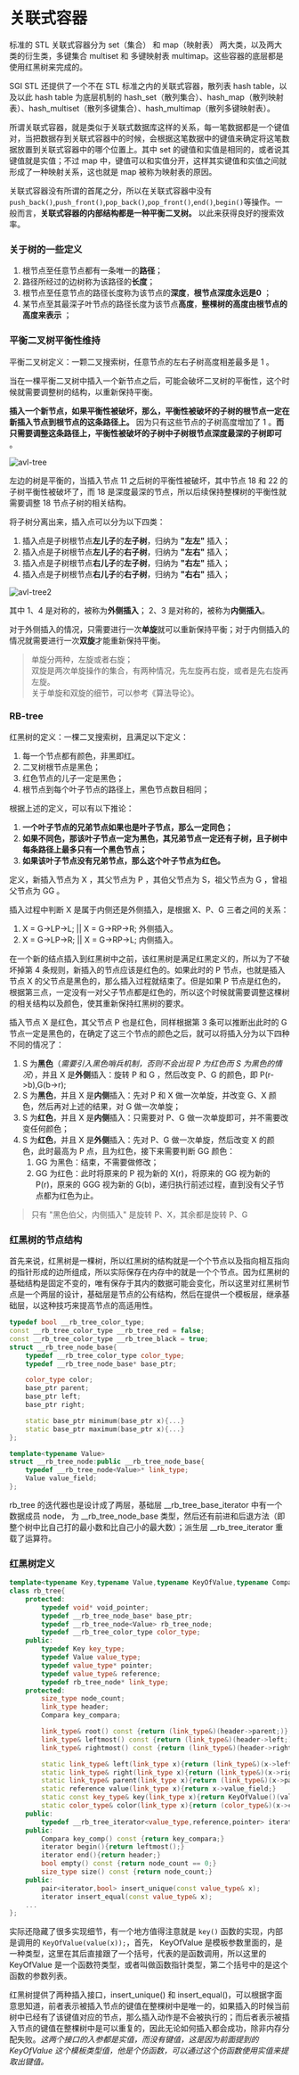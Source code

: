 # 关联式容器

标准的 STL 关联式容器分为 set（集合） 和 map（映射表） 两大类，以及两大类的衍生类，多键集合 multiset 和 多键映射表 multimap。这些容器的底层都是使用红黑树来完成的。

SGI STL 还提供了一个不在 STL 标准之内的关联式容器，散列表 hash table，以及以此 hash table 为底层机制的 hash_set（散列集合）、hash_map（散列映射表）、hash_multiset（散列多键集合）、hash_multimap（散列多键映射表）。

所谓关联式容器，就是类似于关联式数据库这样的关系，每一笔数据都是一个键值对，当把数据存到关联式容器中的时候，会根据这笔数据中的键值来确定将这笔数据放置到关联式容器中的哪个位置上。其中 set 的键值和实值是相同的，或者说其键值就是实值；不过 map 中，键值可以和实值分开，这样其实键值和实值之间就形成了一种映射关系，这也就是 map 被称为映射表的原因。

关联式容器没有所谓的首尾之分，所以在关联式容器中没有 `push_back()`,`push_front()`,`pop_back()`,`pop_front()`,`end()`,`begin()`等操作。一般而言，**关联式容器的内部结构都是一种平衡二叉树。** 以此来获得良好的搜索效率。

### 关于树的一些定义

1. 根节点至任意节点都有一条唯一的**路径**；
2. 路径所经过的边树称为该路径的**长度**；
3. 根节点至任意节点的路径长度称为该节点的**深度**，**根节点深度永远是0** ；
4. 某节点至其最深子叶节点的路径长度为该节点**高度**，**整棵树的高度由根节点的高度来表示** ；

### 平衡二叉树平衡性维持

平衡二叉树定义：一颗二叉搜索树，任意节点的左右子树高度相差最多是 1 。

当在一棵平衡二叉树中插入一个新节点之后，可能会破坏二叉树的平衡性，这个时候就需要调整树的结构，以重新保持平衡。

**插入一个新节点，如果平衡性被破坏，那么，平衡性被破坏的子树的根节点一定在新插入节点到根节点的这条路径上。** 因为只有这些节点的子树高度增加了 1 。**而只需要调整这条路径上，平衡性被破坏的子树中子树根节点深度最深的子树即可** 。

![avl-tree](./picture/avl-tree.png)

左边的树是平衡的，当插入节点 11 之后树的平衡性被破坏，其中节点 18 和 22 的子树平衡性被破坏了，而 18 是深度最深的节点，所以后续保持整棵树的平衡性就需要调整 18 节点子树的相关结构。

将子树分离出来，插入点可以分为以下四类：

1. 插入点是子树根节点**左儿子**的**左子树**，归纳为 **"左左"** 插入；
2. 插入点是子树根节点**左儿子**的**右子树**，归纳为 **"左右"** 插入；
3. 插入点是子树根节点**右儿子**的**左子树**，归纳为 **"右左"** 插入；
4. 插入点是子树根节点**右儿子**的**右子树**，归纳为 **"右右"** 插入；

![avl-tree2](./picture/avl-tree2.jpg)

其中 1、4 是对称的，被称为**外侧插入**； 2、3 是对称的，被称为**内侧插入**。

对于外侧插入的情况，只需要进行一次**单旋**就可以重新保持平衡；对于内侧插入的情况就需要进行一次**双旋**才能重新保持平衡。

> 单旋分两种，左旋或者右旋；  
> 双旋是两次单旋操作的集合，有两种情况，先左旋再右旋，或者是先右旋再左旋。  
> 关于单旋和双旋的细节，可以参考《算法导论》。

### RB-tree

红黑树的定义：一棵二叉搜索树，且满足以下定义：

1. 每一个节点都有颜色，非黑即红。
2. 二叉树根节点是黑色；
3. 红色节点的儿子一定是黑色；
4. 根节点到每个叶子节点的路径上，黑色节点数目相同；

根据上述的定义，可以有以下推论：

1. **一个叶子节点的兄弟节点如果也是叶子节点，那么一定同色；**
2. **如果不同色，那该叶子节点一定为黑色，其兄弟节点一定还有子树，且子树中每条路径上最多只有一个黑色节点；**
3. **如果该叶子节点没有兄弟节点，那么这个叶子节点为红色。** 

定义，新插入节点为 X ，其父节点为 P ，其伯父节点为 S，祖父节点为 G ，曾祖父节点为 GG 。

插入过程中判断 X 是属于内侧还是外侧插入，是根据 X、P、G 三者之间的关系：

1. X = G->LP->L; || X = G->RP->R; 外侧插入。
2. X = G->LP->R; || X = G->RP->L; 内侧插入。

在一个新的结点插入到红黑树中之前，该红黑树是满足红黑定义的，所以为了不破坏掉第 4 条规则，新插入的节点应该是红色的。如果此时的 P 节点，也就是插入节点 X 的父节点是黑色的，那么插入过程就结束了。但是如果 P 节点是红色的，根据第三点，一定没有一对父子节点都是红色的，所以这个时候就需要调整这棵树的相关结构以及颜色，使其重新保持红黑树的要求。

插入节点 X 是红色，其父节点 P 也是红色，同样根据第 3 条可以推断出此时的 G 节点一定是黑色的，在确定了这三个节点的颜色之后，就可以将插入分为以下四种不同的情况了：

1. S 为**黑色**（*需要引入黑色哨兵机制，否则不会出现 P 为红色而 S 为黑色的情况*），并且 X 是**外侧**插入：旋转 P 和 G ，然后改变 P、G 的颜色，即 P(r->b),G(b->r);
2. S 为**黑色**，并且 X 是**内侧**插入：先对 P 和 X 做一次单旋，并改变 G、X 颜色，然后再对上述的结果，对 G 做一次单旋；
3. S 为**红色**，并且 X 是**内侧**插入：只需要对 P、G 做一次单旋即可，并不需要改变任何颜色；
4. S 为**红色**，并且 X 是**外侧**插入：先对 P、G 做一次单旋，然后改变 X 的颜色，此时最高为 P 点，且为红色，接下来需要判断 GG 颜色：
   1. GG 为黑色：结束，不需要做修改；
   2. GG 为红色：此时将原来的 P 视为新的 X(r)，将原来的 GG 视为新的 P(r)，原来的 GGG 视为新的 G(b)，递归执行前述过程，直到没有父子节点都为红色为止。

> 只有 "黑色伯父，内侧插入" 是旋转 P、X，其余都是旋转 P、G

### 红黑树的节点结构

首先来说，红黑树是一棵树，所以红黑树的结构就是一个个节点以及指向相互指向的指针形成的边所组成，所以实际保存在内存中的就是一个个节点。因为红黑树的基础结构是固定不变的，唯有保存于其内的数据可能会变化，所以这里对红黑树节点是一个两层的设计，基础层是节点的公有结构，然后在提供一个模板层，继承基础层，以这种技巧来提高节点的高适用性。

```c++
typedef bool __rb_tree_color_type;
const __rb_tree_color_type __rb_tree_red = false;
const __rb_tree_color_type __rb_tree_black = true;
struct __rb_tree_node_base{
    typedef __rb_tree_color_type color_type;
    typedef __rb_tree_node_base* base_ptr;

    color_type color;
    base_ptr parent;
    base_ptr left;
    base_ptr right;

    static base_ptr minimum(base_ptr x){...}
    static base_ptr maximum(base_ptr x){...}
};

template<typename Value>
struct __rb_tree_node:public __rb_tree_node_base{
    typedef __rb_tree_node<Value>* link_type;
    Value value_field;
};
```

rb_tree 的迭代器也是设计成了两层，基础层 __rb_tree_base_iterator 中有一个数据成员 node， 为 __rb_tree_node_base 类型，然后还有前进和后退方法（即整个树中比自己打的最小数和比自己小的最大数）；派生层 __rb_tree_iterator 重载了运算符。

### 红黑树定义

```c++
template<typename Key,typename Value,typename KeyOfValue,typename Compara,typename Alloc=alloc>
class rb_tree{
    protected:
        typedef void* void_pointer;
        typedef __rb_tree_node_base* base_ptr;
        typedef __rb_tree_node<Value> rb_tree_node;
        typedef __rb_tree_color_type color_type;
    public:
        typedef Key key_type;
        typedef Value value_type;
        typedef value_type* pointer;
        typedef value_type& reference;
        typedef rb_tree_node* link_type;
    protected:
        size_type node_count;
        link_type header;
        Compara key_compara;

        link_type& root() const {return (link_type&)(header->parent;)}
        link_type& leftmost() const {return (link_type&)(header->left;)}
        link_type& rightmost() const {return (link_type&)(header->right;)}

        static link_type& left(link_type x){return (link_type&)(x->left);}
        static link_type& right(link_type x){return (link_type&)(x->right);}
        static link_type& parent(link_type x){return (link_type&)(x->parent);}
        static reference value(link_type x){return x->value_field;}
        static const key_type& key(link_type x){return KeyOfValue()(value(x));}
        static color_type& color(link_type x){return (color_type&)(x->color);}
    public:
        typedef __rb_tree_iterator<value_type,reference,pointer> iterator;
    public:
        Compara key_comp() const {return key_compara;}
        iterator begin(){return leftmost();}
        iterator end(){return header;}
        bool empty() const {return node_count == 0;}
        size_type size() const {return node_count;}
    public:
        pair<iterator,bool> insert_unique(const value_type& x);
        iterator insert_equal(const value_type& x);
    ...
};
```

实际还隐藏了很多实现细节，有一个地方值得注意就是 `key()` 函数的实现，内部是调用的 `KeyOfValue(value(x));`，首先， KeyOfValue 是模板参数里面的，是一种类型，这里在其后直接跟了一个括号，代表的是函数调用，所以这里的 KeyOfValue 是一个函数符类型，或者叫做函数指针类型，第二个括号中的是这个函数的参数列表。

红黑树提供了两种插入接口，insert_unique() 和 insert_equal()，可以根据字面意思知道，前者表示被插入节点的键值在整棵树中是唯一的，如果插入的时候当前树中已经有了该键值对应的节点，那么插入动作是不会被执行的；而后者表示被插入节点的键值在整棵树中是可以重复的，因此无论如何插入都会成功，除非内存分配失败。*这两个接口的入参都是实值，而没有键值，这是因为前面提到的 KeyOfValue 这个模板类型值，他是个仿函数，可以通过这个仿函数使用实值来提取出键值。*